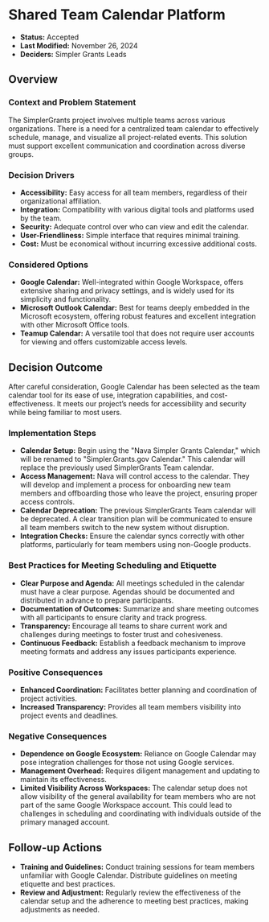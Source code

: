 # Shared Team Calendar Platform

* **Status:** Accepted
* **Last Modified:** November 26, 2024
* **Deciders:** Simpler Grants Leads

## Overview&#x20;

### Context and Problem Statement

The SimplerGrants project involves multiple teams across various organizations. There is a need for a centralized team calendar to effectively schedule, manage, and visualize all project-related events. This solution must support excellent communication and coordination across diverse groups.

### Decision Drivers

* **Accessibility:** Easy access for all team members, regardless of their organizational affiliation.
* **Integration:** Compatibility with various digital tools and platforms used by the team.
* **Security:** Adequate control over who can view and edit the calendar.
* **User-Friendliness:** Simple interface that requires minimal training.
* **Cost:** Must be economical without incurring excessive additional costs.

### Considered Options

* **Google Calendar:** Well-integrated within Google Workspace, offers extensive sharing and privacy settings, and is widely used for its simplicity and functionality.
* **Microsoft Outlook Calendar:** Best for teams deeply embedded in the Microsoft ecosystem, offering robust features and excellent integration with other Microsoft Office tools.
* **Teamup Calendar:** A versatile tool that does not require user accounts for viewing and offers customizable access levels.&#x20;

## Decision Outcome

After careful consideration, Google Calendar has been selected as the team calendar tool for its ease of use, integration capabilities, and cost-effectiveness. It meets our project’s needs for accessibility and security while being familiar to most users.

### Implementation Steps

* **Calendar Setup:** Begin using the "Nava Simpler Grants Calendar," which will be renamed to "Simpler.Grants.gov Calendar." This calendar will replace the previously used SimplerGrants Team calendar.
* **Access Management:** Nava will control access to the calendar. They will develop and implement a process for onboarding new team members and offboarding those who leave the project, ensuring proper access controls.
* **Calendar Deprecation:** The previous SimplerGrants Team calendar will be deprecated. A clear transition plan will be communicated to ensure all team members switch to the new system without disruption.
* **Integration Checks:** Ensure the calendar syncs correctly with other platforms, particularly for team members using non-Google products.

### Best Practices for Meeting Scheduling and Etiquette

* **Clear Purpose and Agenda:** All meetings scheduled in the calendar must have a clear purpose. Agendas should be documented and distributed in advance to prepare participants.
* **Documentation of Outcomes:** Summarize and share meeting outcomes with all participants to ensure clarity and track progress.
* **Transparency:** Encourage all teams to share current work and challenges during meetings to foster trust and cohesiveness.
* **Continuous Feedback:** Establish a feedback mechanism to improve meeting formats and address any issues participants experience.&#x20;

### Positive Consequences

* **Enhanced Coordination:** Facilitates better planning and coordination of project activities.
* **Increased Transparency:** Provides all team members visibility into project events and deadlines.

### Negative Consequences

* **Dependence on Google Ecosystem:** Reliance on Google Calendar may pose integration challenges for those not using Google services.
* **Management Overhead:** Requires diligent management and updating to maintain its effectiveness.
* **Limited Visibility Across Workspaces:** The calendar setup does not allow visibility of the general availability for team members who are not part of the same Google Workspace account. This could lead to challenges in scheduling and coordinating with individuals outside of the primary managed account.

## Follow-up Actions

* **Training and Guidelines:** Conduct training sessions for team members unfamiliar with Google Calendar. Distribute guidelines on meeting etiquette and best practices.
* **Review and Adjustment:** Regularly review the effectiveness of the calendar setup and the adherence to meeting best practices, making adjustments as needed.
